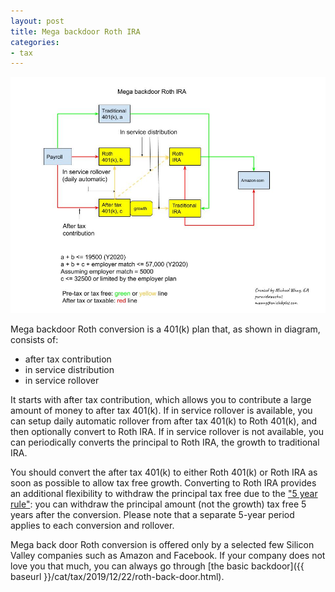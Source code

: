 ```yaml
---
layout: post
title: Mega backdoor Roth IRA
categories:
- tax
---
```


<img src="/assets/images/20210105-mega-backdoor-Roth-IRA.jpg">

Mega backdoor Roth conversion is a 401(k) plan that, as shown in diagram, consists of:

- after tax contribution
- in service distribution
- in service rollover

It starts with after tax contribution, which allows you to contribute a large amount of money to after tax 401(k).
If in service rollover is available, you can setup daily automatic rollover from after tax 401(k) to Roth 401(k),
and then optionally convert to Roth IRA. If in service rollover is not available, you can periodically converts the principal to Roth IRA,
the growth to traditional IRA.

You should convert the after tax 401(k) to either Roth 401(k) or Roth IRA as soon as possible to allow tax free growth.
Converting to Roth IRA provides an additional flexibility to withdraw the principal tax free due to the ["5 year rule"](https://www.irs.gov/pub/irs-pdf/p590b.pdf):
you can withdraw the principal amount (not the growth) tax free 5 years after the conversion. Please note that a separate
5-year period applies to each conversion and rollover. 

Mega back door Roth conversion is offered only by a selected few Silicon Valley companies such as Amazon and Facebook.
If your company does not love you that much, you can always go through [the basic backdoor]({{ baseurl }}/cat/tax/2019/12/22/roth-back-door.html).
